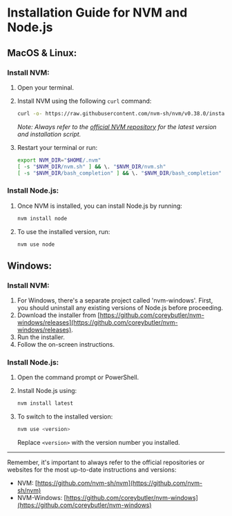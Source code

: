 # Installation Guide for NVM and Node.js

## MacOS & Linux:

### Install NVM:

1. Open your terminal.
2. Install NVM using the following `curl` command:

   ```sh
   curl -o- https://raw.githubusercontent.com/nvm-sh/nvm/v0.38.0/install.sh | bash
   ```

   _Note: Always refer to the [official NVM repository](https://github.com/nvm-sh/nvm) for the latest version and installation script._

3. Restart your terminal or run:

   ```sh
   export NVM_DIR="$HOME/.nvm"
   [ -s "$NVM_DIR/nvm.sh" ] && \. "$NVM_DIR/nvm.sh"
   [ -s "$NVM_DIR/bash_completion" ] && \. "$NVM_DIR/bash_completion"
   ```

### Install Node.js:

1. Once NVM is installed, you can install Node.js by running:

   ```sh
   nvm install node
   ```

2. To use the installed version, run:

   ```sh
   nvm use node
   ```

## Windows:

### Install NVM:

1. For Windows, there's a separate project called 'nvm-windows'. First, you should uninstall any existing versions of Node.js before proceeding.
2. Download the installer from [https://github.com/coreybutler/nvm-windows/releases](https://github.com/coreybutler/nvm-windows/releases).
3. Run the installer.
4. Follow the on-screen instructions.

### Install Node.js:

1. Open the command prompt or PowerShell.
2. Install Node.js using:

   ```sh
   nvm install latest
   ```

3. To switch to the installed version:

   ```sh
   nvm use <version>
   ```

   Replace `<version>` with the version number you installed.

---

Remember, it's important to always refer to the official repositories or websites for the most up-to-date instructions and versions:

- NVM: [https://github.com/nvm-sh/nvm](https://github.com/nvm-sh/nvm)
- NVM-Windows: [https://github.com/coreybutler/nvm-windows](https://github.com/coreybutler/nvm-windows)
```
